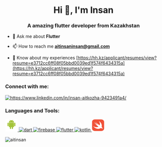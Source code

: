 <h1 align="center">Hi 👋, I'm Insan</h1>
<h3 align="center">A amazing flutter developer from Kazakhstan</h3>

- 💬 Ask me about **Flutter**

- 📫 How to reach me **aitinsaninsan@gmail.com**

- 📄 Know about my experiences [https://hh.kz/applicant/resumes/view?resume=e3712cc6ff08f05bbd0039ed1f574f6434315a](https://hh.kz/applicant/resumes/view?resume=e3712cc6ff08f05bbd0039ed1f574f6434315a)

<h3 align="left">Connect with me:</h3>
<p align="left">
<a href="https://linkedin.com/in/https://www.linkedin.com/in/insan-aitkozha-9423491a4/" target="blank"><img align="center" src="https://raw.githubusercontent.com/rahuldkjain/github-profile-readme-generator/master/src/images/icons/Social/linked-in-alt.svg" alt="https://www.linkedin.com/in/insan-aitkozha-9423491a4/" height="30" width="40" /></a>
</p>

<h3 align="left">Languages and Tools:</h3>
<p align="left"> <a href="https://developer.android.com" target="_blank" rel="noreferrer"> <img src="https://raw.githubusercontent.com/devicons/devicon/master/icons/android/android-original-wordmark.svg" alt="android" width="40" height="40"/> </a> <a href="https://dart.dev" target="_blank" rel="noreferrer"> <img src="https://www.vectorlogo.zone/logos/dartlang/dartlang-icon.svg" alt="dart" width="40" height="40"/> </a> <a href="https://firebase.google.com/" target="_blank" rel="noreferrer"> <img src="https://www.vectorlogo.zone/logos/firebase/firebase-icon.svg" alt="firebase" width="40" height="40"/> </a> <a href="https://flutter.dev" target="_blank" rel="noreferrer"> <img src="https://www.vectorlogo.zone/logos/flutterio/flutterio-icon.svg" alt="flutter" width="40" height="40"/> </a> <a href="https://kotlinlang.org" target="_blank" rel="noreferrer"> <img src="https://www.vectorlogo.zone/logos/kotlinlang/kotlinlang-icon.svg" alt="kotlin" width="40" height="40"/> </a> <a href="https://developer.apple.com/swift/" target="_blank" rel="noreferrer"> <img src="https://raw.githubusercontent.com/devicons/devicon/master/icons/swift/swift-original.svg" alt="swift" width="40" height="40"/> </a> </p>

<p><img align="center" src="https://github-readme-stats.vercel.app/api/top-langs?username=aitinsan&show_icons=true&locale=en&layout=compact" alt="aitinsan" /></p>

